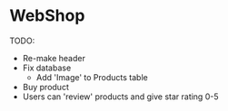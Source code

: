 # WebShop

TODO:
* Re-make header
* Fix database
  * Add 'Image' to Products table
* Buy product
* Users can 'review' products and give star rating 0-5
